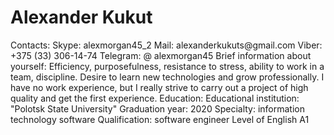 <h1>Alexander Kukut</h1>
Contacts:
Skype: alexmorgan45_2
Mail: alexanderkukuts@gmail.com
Viber: +375 (33) 306-14-74
Telegram: @ alexmorgan45
Brief information about yourself:
Efficiency, purposefulness, resistance to stress, ability to work in a team, discipline. Desire to learn new technologies and grow professionally.
I have no work experience, but I really strive to carry out a project of high quality and get the first experience.
Education:
Educational institution: "Polotsk State University"
Graduation year: 2020
Specialty: information technology software
Qualification: software engineer
Level of English A1
